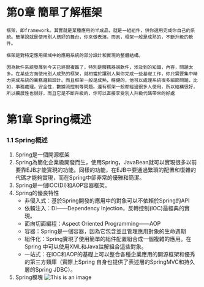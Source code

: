 # 第0章	簡單了解框架
    框架，即framework。其實就是某種應用的半成品，就是一組組件，供你選用完成你自己的系統。簡單說就是使用別人搭好的舞台，你來做表演。而且，框架一般是成熟的，不斷升級的軟件。

    框架是對特定應用領域中的應用系統的部分設計和實現的整體結構。

    因為軟件系統發展到今天已經很複雜了，特別是服務器端軟件，涉及到的知識，內容，問題太多。在某些方面使用別人成熟的框架，就相當於讓別人幫你完成一些基礎工作，你只需要集中精力完成系統的業務邏輯設計。而且框架一般是成熟，穩健的，他可以處理系統很多細節問題，比如，事務處理，安全性，數據流控制等問題。還有框架一般都經過很多人使用，所以結構很好，所以擴展性也很好，而且它是不斷升級的，你可以直接享受別人升級代碼帶來的好處
    
# 第1章	Spring概述

### 1.1 Spring概述
  1. Spring是一個開源框架    
  2. Spring為簡化企業級開發而生，使用Spring，JavaBean就可以實現很多以前要靠EJB才能實現的功能。同樣的功能，在EJB中要通過繁瑣的配置和復雜的代碼才能夠實現，而在Spring中卻非常的優雅和簡潔。
  3. Spring是一個IOC(DI)和AOP容器框架。
  4. Spring的優良特性
		- 非侵入式：基於Spring開發的應用中的對象可以不依賴於Spring的API
		- 依賴注入：DI——Dependency Injection，反轉控制(IOC)最經典的實現。
		- 面向切面編程：Aspect Oriented Programming——AOP
		- 容器：Spring是一個容器，因為它包含並且管理應用對象的生命週期
		- 組件化：Spring實現了使用簡單的組件配置組合成一個複雜的應用。在 Spring 中可以使用XML和Java註解組合這些對象。
		- 一站式：在IOC和AOP的基礎上可以整合各種企業應用的開源框架和優秀的第三方類庫（實際上Spring 自身也提供了表述層的SpringMVC和持久層的Spring JDBC）。
  5. Spring模塊
  ![This is an image](./img/Spring模塊)